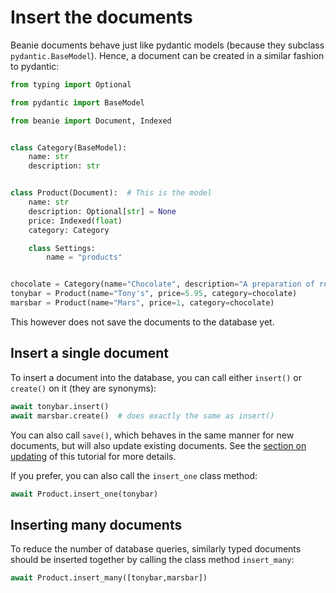 # Insert the documents

Beanie documents behave just like pydantic models (because they subclass `pydantic.BaseModel`).
Hence, a document can be created in a similar fashion to pydantic:

```python
from typing import Optional

from pydantic import BaseModel

from beanie import Document, Indexed


class Category(BaseModel):
    name: str
    description: str


class Product(Document):  # This is the model
    name: str
    description: Optional[str] = None
    price: Indexed(float)
    category: Category

    class Settings:
        name = "products"


chocolate = Category(name="Chocolate", description="A preparation of roasted and ground cacao seeds.")
tonybar = Product(name="Tony's", price=5.95, category=chocolate)
marsbar = Product(name="Mars", price=1, category=chocolate)
```

This however does not save the documents to the database yet.

## Insert a single document

To insert a document into the database, you can call either `insert()` or `create()` on it (they are synonyms):

```python
await tonybar.insert()
await marsbar.create()  # does exactly the same as insert()
```
You can also call `save()`, which behaves in the same manner for new documents, but will also update existing documents.
See the [section on updating](updating-&-deleting.md) of this tutorial for more details.

If you prefer, you can also call the `insert_one` class method:

```python
await Product.insert_one(tonybar)
```

## Inserting many documents

To reduce the number of database queries,
similarly typed documents should be inserted together by calling the class method `insert_many`:

```python
await Product.insert_many([tonybar,marsbar])
```
